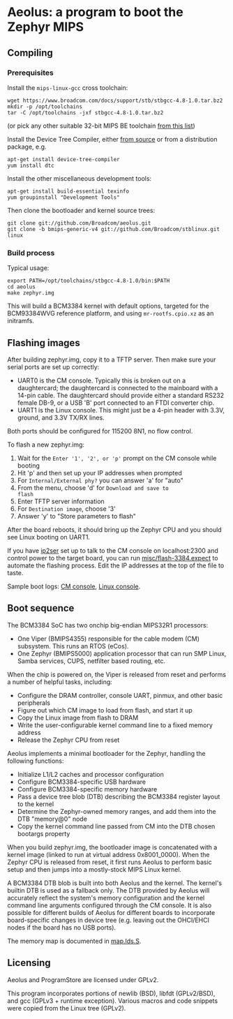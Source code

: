 Aeolus: a program to boot the Zephyr MIPS
=========================================

## Compiling

### Prerequisites

Install the <code>mips-linux-gcc</code> cross toolchain:

    wget https://www.broadcom.com/docs/support/stb/stbgcc-4.8-1.0.tar.bz2
    mkdir -p /opt/toolchains
    tar -C /opt/toolchains -jxf stbgcc-4.8-1.0.tar.bz2

(or pick any other suitable 32-bit MIPS BE toolchain
[from this list](http://www.linux-mips.org/wiki/Toolchains))

Install the Device Tree Compiler, either
[from source](http://www.devicetree.org/Device_Tree_Compiler) or from a
distribution package, e.g.

    apt-get install device-tree-compiler
    yum install dtc

Install the other miscellaneous development tools:

    apt-get install build-essential texinfo
    yum groupinstall "Development Tools"

Then clone the bootloader and kernel source trees:

    git clone git://github.com/Broadcom/aeolus.git
    git clone -b bmips-generic-v4 git://github.com/Broadcom/stblinux.git linux

### Build process

Typical usage:

    export PATH=/opt/toolchains/stbgcc-4.8-1.0/bin:$PATH
    cd aeolus
    make zephyr.img

This will build a BCM3384 kernel with default options, targeted for the
BCM93384WVG reference platform, and using <code>mr-rootfs.cpio.xz</code>
as an initramfs.

## Flashing images

After building zephyr.img, copy it to a TFTP server.  Then make sure your
serial ports are set up correctly:

* UART0 is the CM console.  Typically this is broken out on a daughtercard;
the daughtercard is connected to the mainboard with a 14-pin cable.  The
daughtercard should provide either a standard RS232 female DB-9, or a USB
'B' port connected to an FTDI converter chip.
* UART1 is the Linux console.  This might just be a 4-pin header with 3.3V,
ground, and 3.3V TX/RX lines.

Both ports should be configured for 115200 8N1, no flow control.

To flash a new zephyr.img:

1. Wait for the <code>Enter '1', '2', or 'p'</code> prompt on the CM
console while booting
2. Hit 'p' and then set up your IP addresses when prompted
3. For <code>Internal/External phy?</code> you can answer 'a' for "auto"
4. From the menu, choose 'd' for <code>Download and save to flash</code>
5. Enter TFTP server information
6. For <code>Destination image</code>, choose '3'
7. Answer 'y' to "Store parameters to flash"

After the board reboots, it should bring up the Zephyr CPU and you should
see Linux booting on UART1.

If you have [ip2ser](http://ip2ser.sf.net) set up to talk to the CM console
on localhost:2300 and control power to the target board, you can run
[misc/flash-3384.expect](misc/flash-3384.expect) to automate the flashing
process.  Edit the IP addresses at the top of the file to taste.

Sample boot logs: [CM console](misc/cm-log.txt),
[Linux console](misc/linux-log.txt).

## Boot sequence

The BCM3384 SoC has two onchip big-endian MIPS32R1 processors:

* One Viper (BMIPS4355) responsible for the cable modem (CM) subsystem.
This runs an RTOS (eCos).
* One Zephyr (BMIPS5000) application processor that can run SMP Linux, Samba
services, CUPS, netfilter based routing, etc.

When the chip is powered on, the Viper is released from reset and performs
a number of helpful tasks, including:

* Configure the DRAM controller, console UART, pinmux, and other basic
peripherals
* Figure out which CM image to load from flash, and start it up
* Copy the Linux image from flash to DRAM
* Write the user-configurable kernel command line to a fixed memory address
* Release the Zephyr CPU from reset

Aeolus implements a minimal bootloader for the Zephyr, handling the following
functions:

* Initialize L1/L2 caches and processor configuration
* Configure BCM3384-specific USB hardware
* Configure BCM3384-specific memory hardware
* Pass a device tree blob (DTB) describing the BCM3384 register layout to
the kernel
* Determine the Zephyr-owned memory ranges, and add them into the DTB
"memory@0" node
* Copy the kernel command line passed from CM into the DTB chosen bootargs
property

When you build zephyr.img, the bootloader image is concatenated with a kernel
image (linked to run at virtual address 0x8001_0000).  When the Zephyr
CPU is released from reset, it first runs Aeolus to perform basic setup and
then jumps into a mostly-stock MIPS Linux kernel.

A BCM3384 DTB blob is built into both Aeolus and the kernel.  The kernel's
builtin DTB is used as a fallback only.  The DTB provided by Aeolus will
accurately reflect the system's memory configuration and the kernel command
line arguments configured through the CM console.  It is also possible for
different builds of Aeolus for different boards to incorporate board-specific
changes in device tree (e.g. leaving out the OHCI/EHCI nodes if the board has
no USB ports).

The memory map is documented in [map.lds.S](map.lds.S).

## Licensing

Aeolus and ProgramStore are licensed under GPLv2.

This program incorporates portions of newlib (BSD), libfdt (GPLv2/BSD),
and gcc (GPLv3 + runtime exception).  Various macros and code snippets
were copied from the Linux tree (GPLv2).
